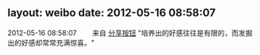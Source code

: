layout: weibo
date: 2012-05-16 08:58:07
---
2012-05-16 08:58:07  &nbsp;&nbsp;&nbsp;&nbsp;&nbsp;&nbsp; 来自 <a href="http://app.weibo.com/t/feed/cUcI1A" rel="nofollow">分享按钮</a>
"培养出的好感往往是有限的，而发掘出的好感却常常充满惊喜。" ​​​
